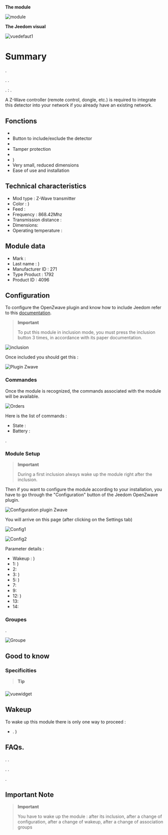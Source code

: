 # 

**The module**

![module](images/fibaro.fgk101-DS18B20/module.jpg)

**The Jeedom visual**

![vuedefaut1](images/fibaro.fgk101-DS18B20/vuedefaut1.jpg)

# Summary

.

. .

.  : .

A Z-Wave controller (remote control, dongle, etc.) is required to integrate this detector into your network if you already have an existing network.

## Fonctions

-   
-   Button to include/exclude the detector
-   
-   Tamper protection
-   
-   )
-   Very small, reduced dimensions
-   Ease of use and installation

## Technical characteristics

-   Mod type : Z-Wave transmitter
-   Color : )
-   Feed : 
-   Frequency : 868.42Mhz
-   Transmission distance : 
-   Dimensions: 
-   Operating temperature : 

## Module data

-   Mark : 
-   Last name : )
-   Manufacturer ID : 271
-   Type Product : 1792
-   Product ID : 4096

## Configuration

To configure the OpenZwave plugin and know how to include Jeedom refer to this [documentation](https://doc.jeedom.com/en_US/plugins/automation%20protocol/openzwave/).

> **Important**
>
> To put this module in inclusion mode, you must press the inclusion button 3 times, in accordance with its paper documentation.

![inclusion](images/fibaro.fgk101-DS18B20/inclusion.jpg)

Once included you should get this :

![Plugin Zwave](images/fibaro.fgk101-DS18B20/information.jpg)

### Commandes

Once the module is recognized, the commands associated with the module will be available.

![Orders](images/fibaro.fgk101-DS18B20/commandes.jpg)

Here is the list of commands :

-   State : 
-   Battery : 

.

### Module Setup

> **Important**
>
> During a first inclusion always wake up the module right after the inclusion.

Then if you want to configure the module according to your installation, you have to go through the "Configuration" button of the Jeedom OpenZwave plugin.

![Configuration plugin Zwave](images/plugin/bouton_configuration.jpg)

You will arrive on this page (after clicking on the Settings tab)

![Config1](images/fibaro.fgk101-DS18B20/config1.jpg)

![Config2](images/fibaro.fgk101-DS18B20/config2.jpg)

Parameter details :

-   Wakeup : )
-   1: )
-   2: 
-   3: )
-   5: )
-   7: 
-   9: 
-   12: )
-   13: 
-   14: 

### Groupes

.

![Groupe](images/fibaro.fgk101-DS18B20/groupe.jpg)

## Good to know

### Specificities

> **Tip**
>
> 

### 

![vuewidget](images/fibaro.fgk101-DS18B20/vuewidget.jpg)

## Wakeup

To wake up this module there is only one way to proceed :

-   . )

## FAQs.

. .

. .

.

## Important Note

> **Important**
>
> You have to wake up the module : after its inclusion, after a change of configuration, after a change of wakeup, after a change of association groups
